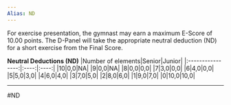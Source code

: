 ```yaml
---
Alias: ND
---
```

For exercise presentation, the gymnast may earn a maximum E-Score of 10.00 points.
The D-Panel will take the appropriate neutral deduction (ND) for a short exercise from the Final Score.

**Neutral Deductions (ND)**
|Number of elements|Senior|Junior|
|:----------------:|:----:|:----:|
|10|0,0|NA|
|9|0,0|NA|
|8|0,0|0,0|
|7|3,0|0,0|
|6|4,0|0,0|
|5|5,0|3,0|
|4|6,0|4,0|
|3|7,0|5,0|
|2|8,0|6,0|
|1|9,0|7,0|
|0|10,0|10,0|
___
#ND
